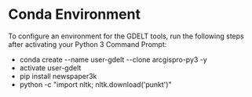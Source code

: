 # Conda Environment

To configure an environment for the GDELT tools, run the following
steps after activating your Python 3 Command Prompt:
 * conda create --name user-gdelt --clone arcgispro-py3 -y
 * activate user-gdelt
 * pip install newspaper3k
 * python -c "import nltk; nltk.download('punkt')"